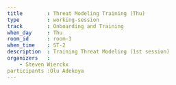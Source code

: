 ```yaml
---
title        : Threat Modeling Training (Thu)
type         : working-session
track        : Onboarding and Training
when_day     : Thu
room_id      : room-3
when_time    : ST-2
description  : Training Threat Modeling (1st session)
organizers   :
    - Steven Wierckx
participants :Olu Adekoya
---
```



